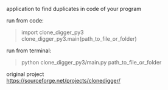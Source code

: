 application to find duplicates in code of your program

run from code:
> import clone_digger_py3  
> clone_digger_py3.main(path_to_file_or_folder)  


run from terminal:
> python clone_digger_py3/main.py path_to_file_or_folder


original project  
https://sourceforge.net/projects/clonedigger/
